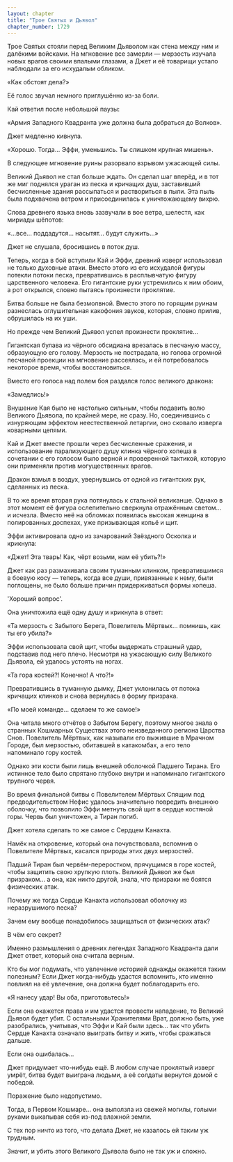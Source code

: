 ```yaml
---
layout: chapter
title: "Трое Святых и Дьявол"
chapter_number: 1729
---
```




Трое Святых стояли перед Великим Дьяволом как стена между ним и далёкими войсками. На мгновение все замерли — мерзость изучала новых врагов своими впалыми глазами, а Джет и её товарищи устало наблюдали за его исхудалым обликом.

«Как обстоят дела?»

Её голос звучал немного приглушённо из-за боли.

Кай ответил после небольшой паузы:

«Армия Западного Квадранта уже должна была добраться до Волков».

Джет медленно кивнула.

«Хорошо. Тогда... Эффи, уменьшись. Ты слишком крупная мишень».

В следующее мгновение руины разорвало взрывом ужасающей силы.

Великий Дьявол не стал больше ждать. Он сделал шаг вперёд, и в тот же миг поднялся ураган из песка и кричащих душ, заставивший бесчисленные здания рассыпаться и раствориться в пыли. Эта пыль была подхвачена ветром и присоединилась к уничтожающему вихрю.

Слова древнего языка вновь зазвучали в вое ветра, шелестя, как мириады шёпотов:

«...все... поддадутся... насытят... будут служить...»

Джет не слушала, бросившись в поток душ.

Теперь, когда в бой вступили Кай и Эффи, древний изверг использовал не только духовные атаки. Вместо этого из его исхудалой фигуры потекли потоки песка, превратившись в расплывчатую фигуру царственного человека. Его гигантские руки устремились к ним обоим, а рот открылся, словно пытаясь произнести проклятие.

Битва больше не была безмолвной. Вместо этого по горящим руинам разнеслась оглушительная какофония звуков, которая, словно прилив, обрушилась на их уши.

Но прежде чем Великий Дьявол успел произнести проклятие...

Гигантская булава из чёрного обсидиана врезалась в песчаную массу, образующую его голову. Мерзость не пострадала, но голова огромной песчаной проекции на мгновение рассеялась, и ей потребовалось некоторое время, чтобы восстановиться.

Вместо его голоса над полем боя раздался голос великого дракона:

«Замедлись!»

Внушение Кая было не настолько сильным, чтобы подавить волю Великого Дьявола, по крайней мере, не сразу. Но, соединившись с изнуряющим эффектом неестественной летаргии, оно сковало изверга коварными цепями.

Кай и Джет вместе прошли через бесчисленные сражения, и использование парализующего душу клинка чёрного хопеша в сочетании с его голосом было верной и проверенной тактикой, которую они применяли против могущественных врагов.

Дракон взмыл в воздух, увернувшись от одной из гигантских рук, сделанных из песка.

В то же время вторая рука потянулась к стальной великанше. Однако в этот момент её фигура ослепительно сверкнула отражённым светом... и исчезла. Вместо неё на обломках появилась высокая женщина в полированных доспехах, уже призывающая копьё и щит.

Эффи активировала одно из зачарований Звёздного Осколка и крикнула:

«Джет! Эта тварь! Как, чёрт возьми, нам её убить?!»

Джет как раз размахивала своим туманным клинком, превратившимся в боевую косу — теперь, когда все души, привязанные к нему, были поглощены, не было больше причин придерживаться формы хопеша.

'Хороший вопрос'.

Она уничтожила ещё одну душу и крикнула в ответ:

«Та мерзость с Забытого Берега, Повелитель Мёртвых... помнишь, как ты его убила?»

Эффи использовала свой щит, чтобы выдержать страшный удар, подставив под него плечо. Несмотря на ужасающую силу Великого Дьявола, ей удалось устоять на ногах.

«Та гора костей?! Конечно! А что?!»

Превратившись в туманную дымку, Джет уклонилась от потока кричащих клинков и снова вернулась в форму призрака.

«По моей команде... сделаем то же самое!»

Она читала много отчётов о Забытом Берегу, поэтому многое знала о странных Кошмарных Существах этого неизведанного региона Царства Снов. Повелитель Мёртвых, как называли его выжившие в Мрачном Городе, был мерзостью, обитавшей в катакомбах, а его тело напоминало гору костей.

Однако эти кости были лишь внешней оболочкой Падшего Тирана. Его истинное тело было спрятано глубоко внутри и напоминало гигантского трупного червя.

Во время финальной битвы с Повелителем Мёртвых Спящим под предводительством Нефис удалось значительно повредить внешнюю оболочку, что позволило Эффи метнуть свой щит в сердце костяной горы. Червь был уничтожен, а Тиран погиб.

Джет хотела сделать то же самое с Сердцем Канахта.

Намёк на откровение, который она почувствовала, вспомнив о Повелителе Мёртвых, касался природы этих двух мерзостей.

Падший Тиран был червём-переростком, прячущимся в горе костей, чтобы защитить свою хрупкую плоть. Великий Дьявол же был призраком... а она, как никто другой, знала, что призраки не боятся физических атак.

Почему же тогда Сердце Канахта использовал оболочку из неразрушимого песка?

Зачем ему вообще понадобилось защищаться от физических атак?

В чём его секрет?

Именно размышления о древних легендах Западного Квадранта дали Джет ответ, который она считала верным.

Кто бы мог подумать, что увлечение историей однажды окажется таким полезным? Если Джет когда-нибудь удастся вспомнить, кто именно повлиял на её увлечение, она должна будет поблагодарить его.

«Я нанесу удар! Вы оба, приготовьтесь!»

Если она окажется права и им удастся провести нападение, то Великий Дьявол будет убит. С остальными Хранителями Врат, должно быть, уже разобрались, учитывая, что Эффи и Кай были здесь... так что убить Сердце Канахта означало выиграть битву и жить, чтобы сражаться дальше.

Если она ошибалась...

Джет придумает что-нибудь ещё. В любом случае проклятый изверг умрёт, битва будет выиграна людьми, а её солдаты вернутся домой с победой.

Поражение было недопустимо.

Тогда, в Первом Кошмаре... она выползла из свежей могилы, голыми руками выкапывая себя из-под влажной земли.

С тех пор ничто из того, что делала Джет, не казалось ей таким уж трудным.

Значит, и убить этого Великого Дьявола было не так уж и сложно.

